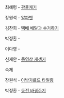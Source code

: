 최혜령 - [광물캐기](https://school.programmers.co.kr/learn/courses/30/lessons/172927)

장원석 - [알파벳](https://www.acmicpc.net/problem/1987)

김찬희 - [택배 배달과 수거하기](https://school.programmers.co.kr/learn/courses/30/lessons/150369)

박정환 - 

이다영 - 

신재안 - [동영상 재생기](https://school.programmers.co.kr/learn/courses/30/lessons/340213)

숙제

장원석 - [아방가르드 타일링](https://school.programmers.co.kr/learn/courses/30/lessons/181186)

박정환 - [동전 바꿔주기](https://www.acmicpc.net/problem/2624)
